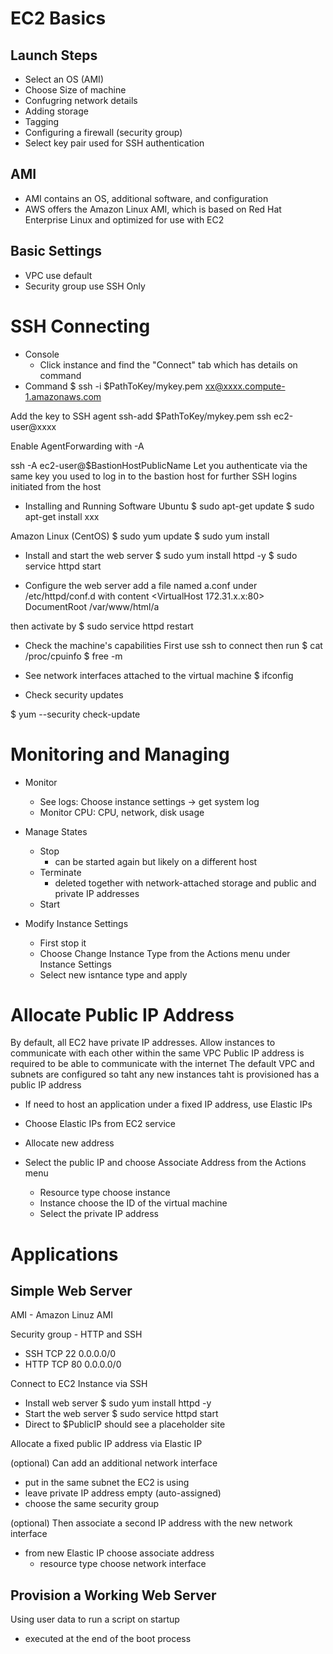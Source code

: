 # EC2 Basics

## Launch Steps
- Select an OS (AMI)
- Choose Size of machine
- Confugring network details
- Adding storage
- Tagging 
- Configuring a firewall (security group)
- Select key pair used for SSH authentication 

## AMI 
- AMI contains an OS, additional software, and configuration
- AWS offers the Amazon Linux AMI, which is based on Red Hat Enterprise Linux and optimized for use with EC2

## Basic Settings
- VPC use default
- Security group use SSH Only 


# SSH Connecting 
- Console
    - Click instance and find the "Connect" tab which has details on command 
- Command
$ ssh -i $PathToKey/mykey.pem xx@xxxx.compute-1.amazonaws.com 

Add the key to SSH agent
ssh-add $PathToKey/mykey.pem
ssh ec2-user@xxxx

Enable AgentForwarding with -A 

ssh -A ec2-user@$BastionHostPublicName
Let you authenticate via the same key you used to log in to the bastion host for further SSH logins initiated from the host

- Installing and Running Software
Ubuntu 
$ sudo apt-get update 
$ sudo apt-get install xxx

Amazon Linux (CentOS)
$ sudo yum update 
$ sudo yum install 

- Install and start the web server
$ sudo yum install httpd -y
$ sudo service httpd start 

- Configure the web server 
add a file named a.conf under /etc/httpd/conf.d with content
<VirtualHost 172.31.x.x:80>
DocumentRoot /var/www/html/a
</VirtualHost>

then activate by 
$ sudo service httpd restart

- Check the machine's capabilities
First use ssh to connect then run 
$ cat /proc/cpuinfo 
$ free -m 

- See network interfaces attached to the virtual machine
$ ifconfig

- Check security updates 

$ yum --security check-update 


# Monitoring and Managing

- Monitor 
    - See logs: Choose instance settings -> get system log 
    - Monitor CPU: CPU, network, disk usage 

- Manage States
    - Stop
        - can be started again but likely on a different host 
    - Terminate
        - deleted together with network-attached storage and public and private IP addresses 
    - Start

- Modify Instance Settings
    - First stop it 
    - Choose Change Instance Type from the Actions menu under Instance Settings
    - Select new isntance type and apply 


# Allocate Public IP Address

By default, all EC2 have private IP addresses. Allow instances to communicate with each other within the same VPC
Public IP address is required to be able to communicate with the internet
The default VPC and subnets are configured so taht any new instances taht is provisioned has a public IP address 

- If need to host an application under a fixed IP address, use Elastic IPs

- Choose Elastic IPs from EC2 service 
- Allocate new address 
- Select the public IP and choose Associate Address from the Actions menu 
    - Resource type choose instance
    - Instance choose the ID of the virtual machine 
    - Select the private IP address 


# Applications

## Simple Web Server

AMI - Amazon Linuz AMI 

Security group - HTTP and SSH 
- SSH TCP 22 0.0.0.0/0
- HTTP TCP 80 0.0.0.0/0 

Connect to EC2 Instance via SSH 
- Install web server
$ sudo yum install httpd -y
- Start the web server 
$ sudo service httpd start 
- Direct to $PublicIP should see a placeholder site 

Allocate a fixed public IP address via Elastic IP

(optional) Can add an additional network interface
- put in the same subnet the EC2 is using 
- leave private IP address empty (auto-assigned)
- choose the same security group 

(optional) Then associate a second IP address with the new network interface
- from new Elastic IP choose associate address
    - resource type choose network interface 



## Provision a Working Web Server
Using user data to run a script on startup 
- executed at the end of the boot process 